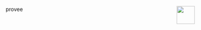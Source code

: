 <a href="https://www.youtube.com"><img align="right" src="youtube-icon.png" width="48px" height="48px"></a>
provee 
